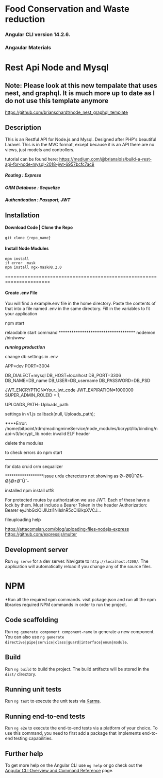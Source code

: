 # Food Conservation and Waste reduction

### Angular CLI version 14.2.6.
### Angaular Materials


# Rest Api Node and Mysql

## Note: Please look at this new tempalate that uses nest, and graphql. It is much more up to date as I do not use this template anymore
https://github.com/brianschardt/node_nest_graphql_template

## Description
This is an Restful API for Node.js and Mysql. Designed after PHP's beautiful Laravel. This is in the MVC format,
except because it is an API there are no views, just models and controllers.

tutorial can be found here: https://medium.com/@brianalois/build-a-rest-api-for-node-mysql-2018-jwt-6957bcfc7ac9
##### Routing         : Express
##### ORM Database    : Sequelize
##### Authentication  : Passport, JWT

## Installation

#### Download Code | Clone the Repo

```
git clone {repo_name}
```

#### Install Node Modules
```
npm install
if error  mask
npm install ngx-mask@8.2.0

```

======================================================================

#### Create .env File
You will find a example.env file in the home directory. Paste the contents of that into a file named .env in the same directory. 
Fill in the variables to fit your application

npm start

relaodable start command ************************************
nodemon /bin/www


*************************running production*************************

change db settings in .env

APP=dev
PORT=3004

DB_DIALECT=mysql
DB_HOST=localhost
DB_PORT=3306
DB_NAME=DB_name
DB_USER=DB_username
DB_PASSWORD=DB_PSD

JWT_ENCRYPTION=Your_jwt_code
JWT_EXPIRATION=1000000
SUPER_ADMIN_ROLEID = 1;

UPLOADS_PATH=Uploads_path

settings in v1.js
callback(null, Uploads_path);


****Error: /home/bitpoint/rdm/readingmineService/node_modules/bcrypt/lib/binding/napi-v3/bcrypt_lib.node: invalid ELF header

delete the modules


to check errors
do npm start



***********************************

for data cruid 
orm sequalizer


******************issue urdu cherecters not showing as Ø¬Ø§ÙˆØ§-Ø§Ø±Ø¯Ùˆ-

installed npm install utf8



For protected routes by authorization we use JWT. Each of these have a lock by them. Must include a Bearer Token in the header
Authorization: Bearer eyJhbGciOiJIUzI1NiIsInR5cCI6IkpXVCJ…

fileuploading help

https://attacomsian.com/blog/uploading-files-nodejs-express
https://github.com/expressjs/multer




## Development server

Run `ng serve` for a dev server. Navigate to `http://localhost:4200/`. The application will automatically reload if you change any of the source files.

# NPM
*Run all the required npm commands. visit pckage.json and run all the npm libraries required NPM commands in order to run the project.

## Code scaffolding

Run `ng generate component component-name` to generate a new component. You can also use `ng generate directive|pipe|service|class|guard|interface|enum|module`.

## Build

Run `ng build` to build the project. The build artifacts will be stored in the `dist/` directory.

## Running unit tests

Run `ng test` to execute the unit tests via [Karma](https://karma-runner.github.io).

## Running end-to-end tests

Run `ng e2e` to execute the end-to-end tests via a platform of your choice. To use this command, you need to first add a package that implements end-to-end testing capabilities.

## Further help

To get more help on the Angular CLI use `ng help` or go check out the [Angular CLI Overview and Command Reference](https://angular.io/cli) page.
